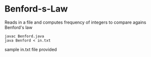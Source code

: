 # Benford-s-Law
Reads in a file and computes frequency of integers to compare agains Benford's law
```
javac Benford.java
java Benford < in.txt
```
sample in.txt file provided
